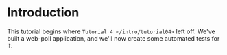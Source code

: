 # Introduction

This tutorial begins where `Tutorial 4 </intro/tutorial04>` left off. We've built a web-poll application, and we'll now create some automated tests for it.
